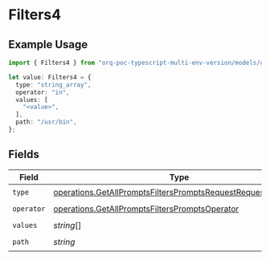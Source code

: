 # Filters4

## Example Usage

```typescript
import { Filters4 } from "orq-poc-typescript-multi-env-version/models/operations";

let value: Filters4 = {
  type: "string_array",
  operator: "in",
  values: [
    "<value>",
  ],
  path: "/usr/bin",
};
```

## Fields

| Field                                                                                                                                        | Type                                                                                                                                         | Required                                                                                                                                     | Description                                                                                                                                  |
| -------------------------------------------------------------------------------------------------------------------------------------------- | -------------------------------------------------------------------------------------------------------------------------------------------- | -------------------------------------------------------------------------------------------------------------------------------------------- | -------------------------------------------------------------------------------------------------------------------------------------------- |
| `type`                                                                                                                                       | [operations.GetAllPromptsFiltersPromptsRequestRequestBodyType](../../models/operations/getallpromptsfilterspromptsrequestrequestbodytype.md) | :heavy_check_mark:                                                                                                                           | N/A                                                                                                                                          |
| `operator`                                                                                                                                   | [operations.GetAllPromptsFiltersPromptsOperator](../../models/operations/getallpromptsfilterspromptsoperator.md)                             | :heavy_check_mark:                                                                                                                           | N/A                                                                                                                                          |
| `values`                                                                                                                                     | *string*[]                                                                                                                                   | :heavy_check_mark:                                                                                                                           | N/A                                                                                                                                          |
| `path`                                                                                                                                       | *string*                                                                                                                                     | :heavy_check_mark:                                                                                                                           | N/A                                                                                                                                          |